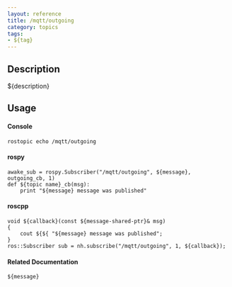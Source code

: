 ```yaml
---
layout: reference
title: /mqtt/outgoing
category: topics
tags: 
- ${tag}
---
```


## Description
${description}

## Usage
#### Console
```
rostopic echo /mqtt/outgoing
```

#### rospy
```
awake_sub = rospy.Subscriber("/mqtt/outgoing", ${message}, outgoing_cb, 1)
def ${topic name}_cb(msg):
    print "${message} message was published"
```

#### roscpp
```
void ${callback}(const ${message-shared-ptr}& msg)
{
    cout ${${ "${message} message was published";
}
ros::Subscriber sub = nh.subscribe("/mqtt/outgoing", 1, ${callback});
```

#### Related Documentation
``${message}``  